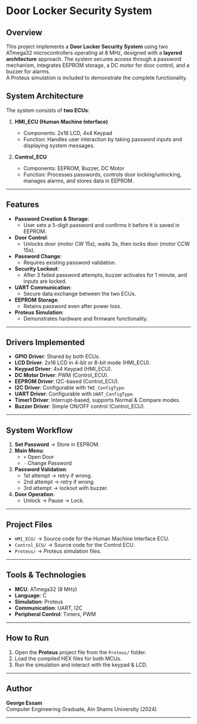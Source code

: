 # Door Locker Security System

## Overview
This project implements a **Door Locker Security System** using two ATmega32 microcontrollers operating at 8 MHz, designed with a **layered architecture** approach. The system secures access through a password mechanism, integrates EEPROM storage, a DC motor for door control, and a buzzer for alarms.  
A Proteus simulation is included to demonstrate the complete functionality.

## System Architecture
The system consists of **two ECUs**:

1. **HMI_ECU (Human Machine Interface)**
   - Components: 2x16 LCD, 4x4 Keypad
   - Function: Handles user interaction by taking password inputs and displaying system messages.

2. **Control_ECU**
   - Components: EEPROM, Buzzer, DC Motor
   - Function: Processes passwords, controls door locking/unlocking, manages alarms, and stores data in EEPROM.

---

## Features
- **Password Creation & Storage**:  
  - User sets a 5-digit password and confirms it before it is saved in EEPROM.
- **Door Control**:  
  - Unlocks door (motor CW 15s), waits 3s, then locks door (motor CCW 15s).
- **Password Change**:  
  - Requires existing password validation.
- **Security Lockout**:  
  - After 3 failed password attempts, buzzer activates for 1 minute, and inputs are locked.
- **UART Communication**:  
  - Secure data exchange between the two ECUs.
- **EEPROM Storage**:  
  - Retains password even after power loss.
- **Proteus Simulation**:  
  - Demonstrates hardware and firmware functionality.

---

## Drivers Implemented
- **GPIO Driver**: Shared by both ECUs.
- **LCD Driver**: 2x16 LCD in 4-bit or 8-bit mode (HMI_ECU).
- **Keypad Driver**: 4x4 Keypad (HMI_ECU).
- **DC Motor Driver**: PWM (Control_ECU).
- **EEPROM Driver**: I2C-based (Control_ECU).
- **I2C Driver**: Configurable with `TWI_ConfigType`.
- **UART Driver**: Configurable with `UART_ConfigType`.
- **Timer1 Driver**: Interrupt-based, supports Normal & Compare modes.
- **Buzzer Driver**: Simple ON/OFF control (Control_ECU).

---

## System Workflow
1. **Set Password** → Store in EEPROM.
2. **Main Menu**:
   - `+` Open Door
   - `-` Change Password
3. **Password Validation**:
   - 1st attempt → retry if wrong.
   - 2nd attempt → retry if wrong.
   - 3rd attempt → lockout with buzzer.
4. **Door Operation**:
   - Unlock → Pause → Lock.

---

## Project Files
- `HMI_ECU/` → Source code for the Human Machine Interface ECU.
- `Control_ECU/` → Source code for the Control ECU.
- `Proteus/` → Proteus simulation files.

---

## Tools & Technologies
- **MCU**: ATmega32 (8 MHz)
- **Language**: C
- **Simulation**: Proteus
- **Communication**: UART, I2C
- **Peripheral Control**: Timers, PWM

---

## How to Run
1. Open the **Proteus** project file from the `Proteus/` folder.
2. Load the compiled HEX files for both MCUs.
3. Run the simulation and interact with the keypad & LCD.

---

## Author
**George Essam**  
Computer Engineering Graduate, Ain Shams University (2024)

---
